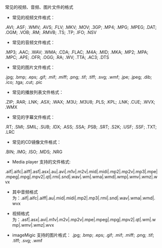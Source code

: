 常见的视频、音频、图片文件的格式
- 常见的视频文件格式：

.AVI; .ASF; .WMV; .AVS; .FLV; .MKV; .MOV; .3GP; .MP4; .MPG; .MPEG; .DAT; .OGM; .VOB; .RM; .RMVB; .TS; .TP; .IFO; .NSV

- 常见的音频文件格式：

.MP3; .AAC; .WAV; .WMA; .CDA; .FLAC; .M4A; .MID; .MKA; .MP2; .MPA; .MPC; .APE; .OFR; .OGG; .RA; .WV; .TTA; .AC3; .DTS
- 常见的图片文件格式：

.jpg; .bmp; .eps; .gif; .mif; .miff; .png; .tif; .tiff; .svg; .wmf; .jpe; .jpeg; .dib; .ico; .tga; .cut; .pic
- 常见的播放列表文件格式：

.ZIP; .RAR; .LNK; .ASX; .WAX; .M3U; .M3U8; .PLS; .KPL; .LNK; .CUE; .WVX; .WMX
- 常见的字幕文件格式：

.RT; .SMI; .SMIL; .SUB; .IDX; .ASS; .SSA; .PSB; .SRT; .S2K; .USF; .SSF; .TXT; .LRC
- 常见的CD镜像文件格式：

.BIN; .IMG; .ISO; .MDS; .NRG
- Media player 支持的文件格式:

.aif|.aifc|.aiff|.asf|.asx|.au|.avi|.m1v|.m2v|.mid|.midi|.mp2|.mp2v|.mp3|.mpe|.mpeg|.mpg|.mpv2|.qt|.rmi|.snd|.wav|.wm|.wma|.wmd|.wmp|.wmv|.wmz|.wvx

- 其中音频格式为：.aif|.aifc|.aiff|.au|.mid|.midi|.mp2|.mp3|.rmi|.snd|.wav|.wma|.wmd|.wvx

- 视频格式为：.asf|.asx|.avi|.m1v|.m2v|.mp2v|.mpe|.mpeg|.mpg|.mpv2|.qt|.wm|.wmp|.wmv|.wmz|.wvx

- imageMigic 支持的图片格式：
.jpg; .bmp; .eps; .gif; .mif; .miff; .png; .tif; .tiff; .svg; .wmf
